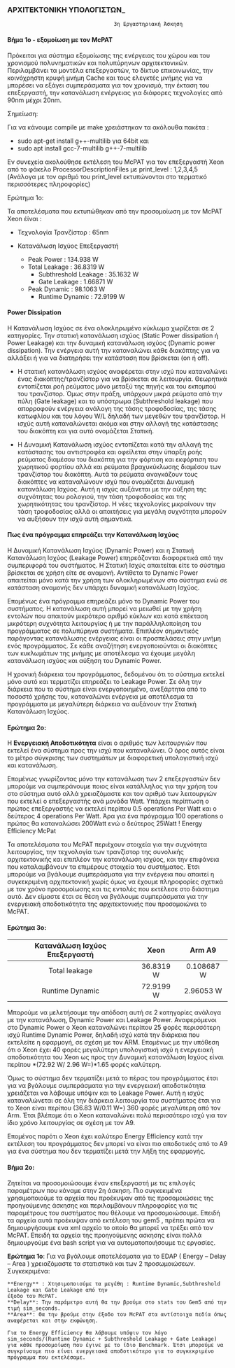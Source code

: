 

### ΑΡΧΙΤΕΚΤΟΝΙΚΗ ΥΠΟΛΟΓΙΣΤΩΝ_  
                                      3η Εργαστηριακή Άσκηση




#### Βήμα 1ο - εξομοίωση με τον McPAT

Πρόκειται για σύστημα εξομοίωσης της ενέργειας του χώρου και του χρονισμού πολυνηματικών και πολυπύρηνων αρχιτεκτονικών. Περιλαμβάνει τα μοντέλα επεξεργαστών, το δίκτυο επικοινωνίας, την κοινόχρηστη κρυφή μνήμη Cache και τους ελεγκτές μνήμης για να μπορέσει να εξάγει συμπεράσματα για τον χρονισμό, την έκταση του επεξεργαστή, την κατανάλωση ενέργειας για διάφορες τεχνολογίες από 90nm μέχρι 20nm.

Σημείωση:

Για να κάνουμε compile με make χρειάστηκαν τα ακόλουθα πακέτα :

* sudo apt-get install g++-multilib για 64bit και
* sudo apt install gcc-7-multilib g++-7-multilib

Εν συνεχεία ακολούθησε εκτέλεση του McPAT για τον επεξεργαστή Xeon από το φάκελο ProcessorDescriptionFiles με print_level : 1,2,3,4,5 (Ανάλογα με τον αριθμό του print_level εκτυπώνονται στο τερματικό περισσότερες πληροφορίες)

Ερώτημα 1o:  

Τα αποτελέσματα που εκτυπώθηκαν από την προσομοίωση με τον McPAT Xeon έίναι :

* Τεχνολογία Τρανζίστορ : 65nm

* Κατανάλωση Ισχύος Επεξεργαστή
    * Peak Power : 134.938 W
    * Total Leakage : 36.8319 W
        * Subthreshold Leakage : 35.1632 W
        * Gate Leakage : 1.66871 W
    * Peak Dynamic : 98.1063 W
        * Runtime Dynamic : 72.9199 W

#### Power Dissipation

Η Κατανάλωση Ισχύος σε ένα ολοκληρωμένο κύκλωμα χωρίζεται σε 2 κατηγορίες. Την στατική κατανάλωση ισχύος (Static Power dissipation ή Power Leakage) και την δυναμική κατανάλωση ισχύος (Dynamic power dissipation). Την ενέργεια αυτή την καταναλώνει κάθε διακόπτης για να αλλάξει ή για να διατηρήσει την κατάσταση που βρίσκεται (on ή off).

* Η στατική κατανάλωση ισχύος αναφέρεται στην ισχύ που καταναλώνει ένας διακόπτης/τρανζίστορ για να βρίσκεται σε λειτουργία. Θεωρητικά εντοπίζεται ροή ρεύματος μόνο μεταξύ της πηγής και του εκπομπού του τρανζίστορ. Όμως στην πράξη, υπάρχουν μικρά ρεύματα από την πύλη (Gate leakage) και το υπόστρωμα (Subthreshold leakage) που απορροφούν ενέργεια ανάλογη της τάσης τροφοδοσίας, της τάσης κατωφλίου και του λόγου W/L δηλαδή των μεγεθών του τρανζίστορ. Η ισχύς αυτή καταναλώνεται ακόμα και στην αλλαγή της κατάστασης του διακόπτη και για αυτό ονομάζεται Στατική.

* Η Δυναμική Κατανάλωση ισχύος εντοπίζεται κατά την αλλαγή της κατάστασης του αντιστροφέα και οφείλεται στην ύπαρξη ροής ρεύματος διαμέσου του διακόπτη για την φόρτιση και εκφόρτιση του χωρητικού φορτίου αλλά και ρεύματα βραχυκύκλωσης διαμέσου των τρανζίστορ του διακόπτη. Αυτά τα ρεύματα αναγκάζουν τους διακόπτες να καταναλώνουν ισχύ που ονομάζεται Δυναμική κατανάλωση Ισχύος. Αυτή η ισχύς αυξάνεται με την αύξηση της συχνότητας του ρολογιού, την τάση τροφοδοσίας και της χωρητικότητας του τρανζίστορ. Η νέες τεχνολογίες μικραίνουν την τάση τροφοδοσίας αλλά οι απαιτήσεις για μεγάλη συχνότητα μπορούν να αυξήσουν την ισχύ αυτή σημαντικά.

#### Πως ένα πρόγραμμα επηρεάζει την Κατανάλωση Ισχύος

Η Δυναμική Κατανάλωση Ισχύος (Dynamic Power) και η Στατική Κατανάλωση Ισχύος (Leakage Power) επηρεάζονται διαφορετικά από την συμπεριφορά του συστήματος. Η Στατική Ισχύς απαιτείται είτε το σύστημα βρίσκεται σε χρήση είτε σε αναμονή. Αντίθετα το Dynamic Power απαιτείται μόνο κατά την χρήση των ολοκληρωμένων στο σύστημα ενώ σε κατάσταση αναμονής δεν υπάρχει δυναμική κατανάλωση Ισχύος.

Επομένως ένα πρόγραμμα επηρεάζει μόνο το Dynamic Power του συστήματος. Η κατανάλωση αυτή μπορεί να μειωθεί με την χρήση εντολών που απαιτούν μικρότερο αριθμό κύκλων και κατά επέκταση μικρότερη συχνότητα λειτουργίας ή με την παράλληλοποίηση του προγράμματος σε πολυπύρηνα συστήματα. Επιπλέον σημαντικός παράγοντας κατανάλωσης ενέργειας είναι οι προσπελάσεις στην μνήμη ενός προγράμματος. Σε κάθε αναζήτηση ενεργοποιούνται οι διακόπτες των κυκλωμάτων της μνήμης με αποτέλεσμα να έχουμε μεγάλη κατανάλωση ισχύος και αύξηση του Dynamic Power.

Η χρονική διάρκεια του προγράμματος, δεδομένου ότι το σύστημα εκτελεί μόνο αυτό και τερματίζει επηρεάζει το Leakage Power. Σε όλη την διάρκεια που το σύστημα είναι ενεργοποιημένο, ανεξάρτητα από το ποσοστό χρήσης του, καταναλώνει ενέργεια με αποτέλεσμα τα προγράμματα με μεγαλύτερη διάρκεια να αυξάνουν την Στατική Κατανάλωση Ισχύος.
    


#### Ερώτημα 2o:  

Η **Ενεργειακή Αποδοτικότητα** είναι ο αριθμός των λειτουργιών που εκτελεί ένα σύστημα προς την ισχύ που καταναλώνει. Ο όρος αυτός είναι το μέτρο σύγκρισης των συστημάτων με διαφορετική υπολογιστική ισχύ και κατανάλωση.

Επομένως γνωρίζοντας μόνο την κατανάλωση των 2 επεξεργαστών δεν μπορούμε να συμπεράνουμε ποιος είναι κατάλληλος για την χρήση του στο σύστημα αυτό αλλά χρειαζόμαστε και τον αριθμό των λειτουργιών που εκτελεί ο επεξεργαστής ανά μονάδα Watt. Υπάρχει περίπτωση ο πρώτος επεξεργαστής να εκτελεί περίπου 0.5 operations Per Watt και ο δεύτερος 4 operations Per Watt. Άρα για ένα πρόγραμμα 100 operations ο πρώτος θα καταναλώσει 200Watt ενώ ο δεύτερος 25Watt !
Energy Efficiency McPat

Τα αποτελέσματα του McPAT περιέχουν στοιχεία για την συχνότητα λειτουργίας, την τεχνολογία των τρανζίστορ της συνολικής αρχιτεκτονικής και επιπλέον την κατανάλωση ισχύος, και την επιφάνεια που καταλαμβάνουν τα επιμέρους στοιχεία του συστήματος. Έτσι μπορούμε να βγάλουμε συμπεράσματα για την ενέργεια που απαιτεί η συγκεκριμένη αρχιτεκτονική χωρίς όμως να έχουμε πληροφορίες σχετικά με τον χρόνο προσομοίωσης και τις εντολές που εκτέλεσε στο διάστημα αυτό. Δεν είμαστε έτσι σε θέση να βγάλουμε συμπεράσματα για την ενεργειακή αποδοτικότητα της αρχιτεκτονικής που προσομοιώνει το McPAT.  


#### Ερώτημα 3ο:


| Κατανάλωση Ισχύος Επεξεργαστή |  Xeon  |  Arm A9  |
| :---:             |    :----:     |   :----:      |  
| Total leakage     | 36.8319 W     | 0.108687 W    |
| Runtime Dynamic   | 72.9199 W     | 2.96053 W     |

Μπορούμε να μελετήσουμε την απόδοση αυτή σε 2 κατηγορίες ανάλογα με την κατανάλωση, Dynamic Power και Leakage Power. Αναφερόμενοι στο Dynamic Power ο Xeon καταναλώνει περίπου 25 φορές περισσότερη ισχύ Runtime Dynamic Power, δηλαδή ισχύ κατά την διάρκεια που εκτελείτε η εφαρμογή, σε σχέση με τον ARM. Επομένως με την υπόθεση ότι ο Xeon έχει 40 φορές μεγαλύτερη υπολογιστική ισχύ η ενεργειακή αποδοτικότητα του Xeon ως προς την Δυναμική κατανάλωση Ισχύος είναι περίπου *(72.92 W/ 2.96 W=)*1.65 φορές καλύτερη.

Όμως το σύστημα δεν τερματίζει μετά το πέρας του προγράμματος έτσι για να βγάλουμε συμπεράσματα για την ενεργειακή αποδοτικότητα χρειάζεται να λάβουμε υπόψιν και το Leakage Power. Αυτή η ισχύς καταναλώνεται σε όλη την διάρκεια λειτουργία του συστήματος έτσι για το Xeon είναι περίπου (36.83 W/0.11 W=) 360 φορές μεγαλύτερη από τον Arm. Έτσι βλέπομε ότι ο Xeon καταναλώνει πολύ περισσότερο ισχύ για τον ίδιο χρόνο λειτουργίας σε σχέση με τον Α9.

Επομένoς παρότι ο Xeon έχει καλύτερο Energy Efficiency κατά την εκτέλεση του προγράμματος δεν μπορεί να είναι πιο αποδοτικός από το Α9 για ένα σύστημα που δεν τερματίζει μετά την λήξη της εφαρμογής.



#### Βήμα 2ο:
Ζητείται να προσομοιώσουμε έναν επεξεργαστή με τις επιλογές παραμέτρων που κάναμε στην 2η άσκηση. Πιο συγκεκιμένα χρησιμοποιούμε τα αρχεία που προέκυψαν από τις προσομοιώσεις της προηγούμενης άσκησης και περιλαμβάνουν πληροφορίες για τις παραμέτρους του συστήματος που θέλουμε να προσομοιώσουμε. Επειδή τα αρχεία αυτά προέκυψαν από εκτέλεση του gem5 , πρέπει πρώτα να δημιουργήσουμε ενα xml αρχείο το οποίο θα μπορεί να τρέξει από τον McPAT. Επειδή τα αρχεία της προηγούμενης ασκησης είναι πολλά δημιουργούμε ένα bash script για να αυτοματοποιήσουμε τις εργασίες.

**Eρώτημα 1ο**:
Για να βγάλουμε αποτελέσματα για το EDAP ( Energy – Delay – Area ) χρειαζόμαστε τα στατιστικά και των 2 προσωμοιώσεων. Συγκεκριμένα:

    **Energy** : Χτησιμοποιούμε τα μεγέθη : Runtime Dynamic,Subthreshold Leakage και Gate Leakage από την           
    έξοδο του McPAT.
    **Delay**: Την παράμετρο αυτή θα την βρούμε στο stats του Gem5 από την τιμή sim_seconds.
    **Area**: Θα την βρούμε στην έξοδο του McPAT στα αντίστοιχα πεδία όπως αναφέρεται και στην εκφώνηση.

    Για το Energy Efficiency θα λάβουμε υπόψιν τον λόγο sim_seconds/(Runtime Dynamic + Subthreshold Leakage + Gate Leakage) για κάθε προσομοίωση που έγινε με το ίδιο Benchmark. Έτσι μπορούμε να συγκρίνουμε πιο είναι ενεργειακά αποδοτικότερο για το συγκεκριμένο πρόγραμμα που εκτελέσαμε.
